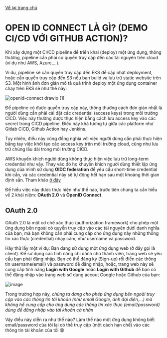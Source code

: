 [Về lại trang chủ](https://lehai2909.github.io)

# OPEN ID CONNECT LÀ GÌ? (DEMO CI/CD VỚI GITHUB ACTION)?

Khi xây dựng một CI/CD pipeline để triển khai (deploy) một ứng dụng, thông thường, pipeline cần phải có quyền truy cập đến các tài nguyên trên cloud (ví dụ như AWS, Azure,...). 

Ví dụ, pipeline sẽ cần quyền truy cập đến EKS để cập nhật deployment, hoặc cần quyền truy cập đến S3 nếu bạn build và lưu trữ static website trên S3. Một hình ảnh đơn giản mô tả quá trình deploy một ứng dụng container chạy trên EKS sẽ như thế này:


![openid-connect drawio (1)](https://github.com/user-attachments/assets/f1c05b0f-a62d-4d2b-a292-d9c3ab3ea340)


Để pipeline có được quyền truy cập này, thông thường cách đơn giản nhất là người dùng cần phải cài đặt các credential (access keys) trong môi trường CICD. Việc này thường được thực hiện bằng cách lưu access key vào các secret trong CICD pipeline. Điều này khá tương tự giữa các platform như Gitlab CICD, Github Action hay Jenkins.


Tuy nhiên, điều này cũng đồng nghĩa với việc người dùng cần phải thực hiện bằng tay việc khởi tạo các access key trên môi trường cloud, cũng như lưu trữ chúng lâu dài trong môi trường CICD.

AWS khuyến khích người dùng không thực hiện việc lưu trữ long-term credential như vậy. Thay vào đó họ khuyến khích người dùng thiết lập ứng dụng của mình sử dụng **OIDC federation** để yêu cầu short-time credential khi cần, và các credential này sẽ tự động hết hạn sau một khoảng thời gian định sẵn. Tham khảo [ở đây](https://docs.aws.amazon.com/IAM/latest/UserGuide/id_roles_providers_oidc.html)


Để hiểu việc này được thực hiện như thế nào, trước tiên chúng ta cần hiểu về 2 khái niệm: **OAuth 2.0** và **OpenID Connect**.


## OAuth 2.0

OAuth 2.0 là một cơ chế xác thực (authorization framework) cho phép một ứng dụng bên ngoài có quyền truy cập vào các tài nguyên dưới danh nghĩa của bạn, mà bạn không cần phải cung cấp cho ứng dụng này những thông tin xác thực (credential) nhạy cảm, như username và password.

Hãy thử lấy một ví dụ: Bạn đang sử dụng một ứng dụng web (ở đây gọi là client). Để sử dụng các tính năng chỉ dành cho thành viên, trang web sẽ yêu cầu bạn phải đăng nhập. Bạn có thể đăng ký (Sign-up) rồi điền các thông tin username(email) và password để đăng nhập, hoặc, trang web này sẽ cung cấp tính năng **Login with Google** hoặc **Login with Github** để bạn có thể đăng nhập vào trang web sử dụng accout Google hoặc Github của bạn:

![image](https://github.com/user-attachments/assets/491d2dad-6b4e-4fc2-80a9-c6ebfaf4cbef)

Trong trường hợp này, *chúng ta đang cho phép ứng dụng bên ngoài truy cập vào các thông tin tài khoản (như email Google, ảnh đại diện,...) mà không hề cung cấp cho ứng dụng các thông tin xác thực (email/password) dùng để đăng nhập vào tải khoản cá nhân*

Vậy điều này diễn ra như thế nào? Làm thế nào một ứng dụng không biết email/password của tôi lại có thể truy cập (một cách hạn chế) vào các thông tin tài khoản của tôi :anguished:




